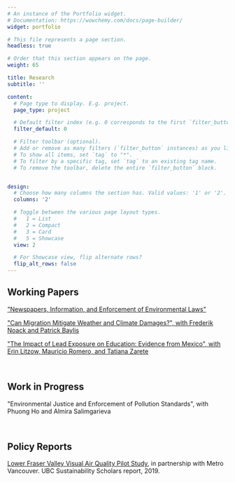 ```yaml
---
# An instance of the Portfolio widget.
# Documentation: https://wowchemy.com/docs/page-builder/
widget: portfolio

# This file represents a page section.
headless: true

# Order that this section appears on the page.
weight: 65

title: Research
subtitle: ''

content:
  # Page type to display. E.g. project.
  page_type: project

  # Default filter index (e.g. 0 corresponds to the first `filter_button` instance below).
  filter_default: 0

  # Filter toolbar (optional).
  # Add or remove as many filters (`filter_button` instances) as you like.
  # To show all items, set `tag` to "*".
  # To filter by a specific tag, set `tag` to an existing tag name.
  # To remove the toolbar, delete the entire `filter_button` block.


design:
  # Choose how many columns the section has. Valid values: '1' or '2'.
  columns: '2'

  # Toggle between the various page layout types.
  #   1 = List
  #   2 = Compact
  #   3 = Card
  #   5 = Showcase
  view: 2

  # For Showcase view, flip alternate rows?
  flip_alt_rows: false
---
```


## Working Papers

["Newspapers, Information, and Enforcement of Environmental Laws"](pdf/JMP_Cecato2022.pdf)

["Can Migration Mitigate Weather and Climate Damages?", with Frederik Noack and Patrick Baylis](pdf/Cecato_et.al.(2022).pdf)

["The Impact of Lead Exposure on Education: Evidence from Mexico", with Erin Litzow, Mauricio Romero, and Tatiana Zarete](pdf/Lead_and_test_scores_Mex_WP.pdf)

<br>

## Work in Progress

"Environmental Justice and Enforcement of Pollution Standards", with Phuong Ho and Almira Salimgarieva

<br>

## Policy Reports

[Lower Fraser Valley Visual Air Quality Pilot Study](https://sustain.ubc.ca/about/resources/lower-fraser-valley-visual-air-quality-pilot-study?fbclid=IwAR3hXPyvF1DXFtY_Cmu3CMDH6D8bM-mR2BnhRii9CjWEgnzU_8sET8K6ad4), in partnership with Metro Vancouver. UBC Sustainability Scholars report, 2019.